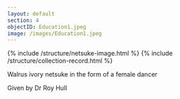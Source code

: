 ```yaml
---
layout: default
section: 4
objectID: Education1.jpeg
image: /images/Education1.jpeg
---
```

{% include /structure/netsuke-image.html %}
{% include /structure/collection-record.html %}

Walrus ivory netsuke in the form of a female dancer

Given by Dr Roy Hull
